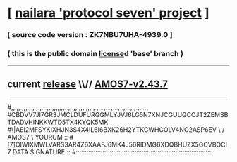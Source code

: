 
# [ [nailara 'protocol seven' project](http://nailara.network/) ]

### [ source code version : ZK7NBU7UHA-4939.0 ]

### ( this is the public domain [license](../license)d 'base' branch )
---
## current [release](https://github.com/nailara-technologies/protocol-7/releases) \\\\// [AMOS7-v2.43.7](https://github.com/nailara-technologies/protocol-7/releases/tag/AMOS7-v2.43.7)
---

#,,.,,.,,,.,.,.,.,...,,,,,,,,,,..,,.,,.,,,.,,,.,.,...,...,...,..,,..,,,.,,...,
#CBDVV7JI7GR3JMCLDUFURGGMLYJVJ6LG5N7XNJCGUUGCCJT2ZEMSBTDADVHINKKWTD5TX4KYQK5MK
#\\\|AEI2MFSYKIXHJN3S4X4IL6I6BXK26H2YTKCWHCOLV4NO2ASP6EV \ / AMOS7 \ YOURUM ::
#\[7]OIWIXMWLVARS3AR4Z6XAAFJ6MK4J56RIDMG6XDQBHUZX5GCVBOCI 7  DATA SIGNATURE ::
#:::::::::::::::::::::::::::::::::::::::::::::::::::::::::::::::::::::::::::::
